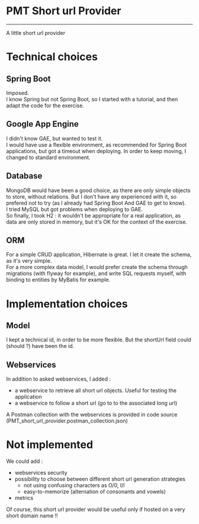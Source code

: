 # PMT Short url Provider
***
A little short url provider

# Technical choices

## Spring Boot
Imposed.<br/> 
I know Spring but not Spring Boot, so I started with a tutorial, and then adapt the code for the exercise.

## Google App Engine
I didn't know GAE, but wanted to test it.<br/> 
I would have use a flexible environment, as recommended for Spring Boot applications, but got a timeout when deploying. In order to keep moving, I changed to standard environment.

## Database
MongoDB would have been a good choice, as there are only simple objects to store, without relations. But I don't have any experienced with it, so prefered not to try (as I already had Spring Boot And GAE to get to know).<br/>
I tried MySQL but got problems when deploying to GAE.<br/>
So finally, I took H2 : it wouldn't be appropriate for a real application, as data are only stored in memory, but it's OK for the context of the exercise.

## ORM
For a simple CRUD application, Hibernate is great. I let it create the schema, as it's very simple.<br/>
For a more complex data model, I would prefer create the schema through migrations (with flyway for example), and write SQL requests myself, with binding to entities by MyBatis for example.

# Implementation choices

## Model
I kept a technical id, in order to be more flexible. But the shortUrl field could (should ?) have been the id.

## Webservices
In addition to asked webservices, I added : 
* a webservice to retrieve all short url objects. Useful for testing the application
* a webservice to follow a short url (go to to the associated long url)

A Postman collection with the webservices is provided in code source (PMT_short_url_provider.postman_collection.json)

# Not implemented
We could add :
* webservices security
* possibility to choose between different short url generation strategies
    * not using confusing characters as O/0, I/l
    * easy-to-memorize (alternation of consonants and vowels)
* metrics

Of course, this short url provider would be useful only if hosted on a very short domain name !!
